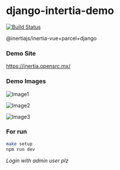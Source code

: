 # django-intertia-demo

[![Build Status](https://travis-ci.org/zodman/django-inertia-demo.svg?branch=master)](https://travis-ci.org/zodman/django-inertia-demo)

@inertiajs/inertia-vue+parcel+django


### Demo Site

https://inertia.opensrc.mx/

### Demo Images

![Image1](https://i.imgur.com/9vQ1pzV.png)

![Image2](https://i.imgur.com/0GbJBwU.png)

![Image3](http://g.recordit.co/YoGQwh49JI.gif)

### For run

```bash
make setup
npm run dev
```

*Login with admin user plz*




